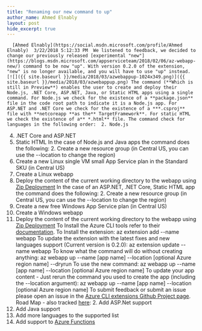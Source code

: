 ```yaml
---
title: "Renaming our new command to up"
author_name: Ahmed Elnably
layout: post
hide_excerpt: true
---
```

      [Ahmed Elnably](https://social.msdn.microsoft.com/profile/Ahmed Elnably)  3/22/2018 5:12:33 PM  We listened to feedback, we decided to change our previously released [experimental "new"](https://blogs.msdn.microsoft.com/appserviceteam/2018/02/06/az-webapp-new/) command to be now "up". With version 0.2.0 of the extension, "new" is no longer available, and you will have to use "up" instead. [![]({{ site.baseurl }}/media/2018/03/azwebappup-1024x349.png)]({{ site.baseurl }}/media/2018/03/azwebappup.png) The command (**Which is still in Preview**) enables the user to create and deploy their Node.js, .NET Core, ASP.NET, Java, or Static HTML apps using a single command. For Node.js we check for the existence of a **package.json** file in the code root path to indicate it is a Node.js app. For ASP.NET and .NET Core we check for the existence of a ***.csproj** file with **netcoreapp **as the** TargetFramework**. For static HTML we check the existence of a** *.html** file. The command check for languages in the following order:  2. Node.js
 4. .NET Core and ASP.NET
 6. Static HTML
  In the case of Node.js and Java apps the command does the following:  2. Create a new resource group (in Central US, you can use the --location to change the region)
 4. Create a new Linux single VM small App Service plan in the Standard SKU (in Central US)
 6. Create a Linux webapp
 8. Deploy the content of the current working directory to the webapp using [Zip Deployment](https://blogs.msdn.microsoft.com/appserviceteam/2017/10/16/zip-push-deployment-for-web-apps-functions-and-webjobs/)
  In the case of an ASP.NET, .NET Core, Static HTML app the command does the following:  2. Create a new resource group (in Central US, you can use the --location to change the region)
 4. Create a new free Windows App Service plan (in Central US)
 6. Create a Windows webapp
 8. Deploy the content of the current working directory to the webapp using [Zip Deployment](https://blogs.msdn.microsoft.com/appserviceteam/2017/10/16/zip-push-deployment-for-web-apps-functions-and-webjobs/)
  To Install the Azure CLI tools refer to their [documentation](https://docs.microsoft.com/en-us/cli/azure/install-azure-cli?view=azure-cli-latest). To Install the extension: az extension add --name webapp To update the extension with the latest fixes and new languages support (Current version is 0.2.0): az extension update --name webapp To know what the command will do without creating anything: az webapp up --name [app name] --location [optional Azure region name] --dryrun To use the new command: az webapp up --name [app name] --location [optional Azure region name] To update your app content - Just rerun the command you used to create the app (including the --location argument): az webapp up --name [app name] --location [optional Azure region name] To submit feedback or submit an issue please open an issue in the [Azure CLI extensions Github Project page](https://aka.ms/webapp-extension-issues). Road Map - also tracked [here](https://aka.ms/webapp-extension-issues):  2. Add ASP.Net support
 4. Add Java support
 6. Add more languages to the supported list
 8. Add support to [Azure Functions](https://azure.microsoft.com/en-us/services/functions/)
        